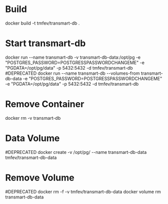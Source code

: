 # Build
docker build -t tmfev/transmart-db .

# Start transmart-db
docker run --name transmart-db -v transmart-db-data:/opt/pg -e "POSTGRES_PASSWORD=POSTGRESSPASSWORDCHANGEME" -e "PGDATA=/opt/pg/data" -p 5432:5432 -d tmfev/transmart-db
#DEPRECATED docker run --name transmart-db --volumes-from transmart-db-data -e "POSTGRES_PASSWORD=POSTGRESSPASSWORDCHANGEME" -e "PGDATA=/opt/pg/data" -p 5432:5432 -d tmfev/transmart-db

# Remove Container
docker rm -v transmart-db

# Data Volume
#DEPRECATED docker create -v /opt/pg/ --name transmart-db-data tmfev/transmart-db-data

# Remove Volume
#DEPRECATED docker rm -f -v tmfev/transmart-db-data
docker volume rm transmart-db-data


